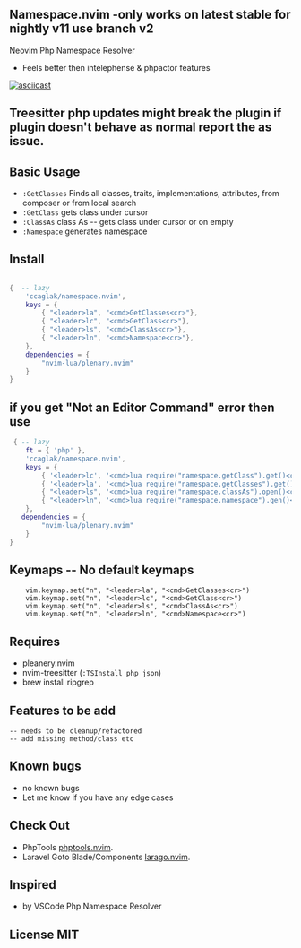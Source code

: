 ## Namespace.nvim -only works on latest stable for nightly v11 use branch v2

Neovim Php Namespace Resolver

- Feels better then intelephense & phpactor features

[![asciicast](https://asciinema.org/a/558130.svg)](https://asciinema.org/a/558130)

## Treesitter php updates might break the plugin if plugin doesn't behave as normal report the as issue.

## Basic Usage

-   `:GetClasses` Finds all classes, traits, implementations, attributes, from composer or from local search
-   `:GetClass` gets class under cursor
-   `:ClassAs` class As -- gets class under cursor or on empty
-   `:Namespace` generates namespace

## Install

```lua

{  -- lazy
    'ccaglak/namespace.nvim',
    keys = {
        { "<leader>la", "<cmd>GetClasses<cr>"},
        { "<leader>lc", "<cmd>GetClass<cr>"},
        { "<leader>ls", "<cmd>ClassAs<cr>"},
        { "<leader>ln", "<cmd>Namespace<cr>"},
    },
    dependencies = {
        "nvim-lua/plenary.nvim"
    }
}

```
## if you get "Not an Editor Command" error then use
```lua
 { -- lazy
    ft = { 'php' },
    'ccaglak/namespace.nvim',
    keys = {
        { '<leader>lc', '<cmd>lua require("namespace.getClass").get()<cr>',   { desc = 'GetClass' } },
        { '<leader>la', '<cmd>lua require("namespace.getClasses").get()<cr>', { desc = 'GetClasses' } },
        { "<leader>ls", '<cmd>lua require("namespace.classAs").open()<cr>', { desc = 'ClassAs' } },
        { "<leader>ln", '<cmd>lua require("namespace.namespace").gen()<cr>', { desc = 'Generate Namespace' } },
    },
   dependencies = {
        "nvim-lua/plenary.nvim"
    }
}
```

## Keymaps -- No default keymaps

```vim
    vim.keymap.set("n", "<leader>la", "<cmd>GetClasses<cr>")
    vim.keymap.set("n", "<leader>lc", "<cmd>GetClass<cr>")
    vim.keymap.set("n", "<leader>ls", "<cmd>ClassAs<cr>")
    vim.keymap.set("n", "<leader>ln", "<cmd>Namespace<cr>")
```

## Requires

-   pleanery.nvim
-   nvim-treesitter (`:TSInstall php json`)
-   brew install ripgrep

## Features to be add
    -- needs to be cleanup/refactored
    -- add missing method/class etc

## Known bugs
-   no known bugs
-   Let me know if you have any edge cases

## Check Out

- PhpTools [phptools.nvim](https://github.com/ccaglak/phptools.nvim).
- Laravel Goto Blade/Components [larago.nvim](https://github.com/ccaglak/larago.nvim).


## Inspired

-   by VSCode Php Namespace Resolver

## License MIT
